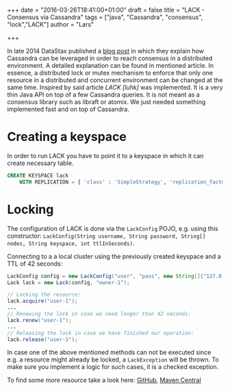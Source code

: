 +++
date = "2016-03-26T18:41:00+01:00"
draft = false
title = "LACK - Consensus via Cassandra"
tags = ["java", "Cassandra", "consensus", "lock","LACK"]
author = "Lars"

+++

In late 2014 DataStax published a [blog post](http://www.datastax.com/dev/blog/consensus-on-cassandra) in which they explain how Cassandra can be leveraged in order to reach consensus in a distributed environment. A detailed explanation can be found in mentioned article. In essence, a distributed lock or mutex mechanism to enforce that only one resource in a distributed and concurrent environment can be changed at the same time. Inspired by said article _LACK [luhk]_ was implemented. It is a very thin Java API on top of a few Cassandra queries. It is not meant as a consensus library such as libraft or atomix. We just needed something implemented fast and on top of Cassandra.

# Creating a keyspace
In order to run LACK you have to point it to a keyspace in which it can create necessary table.
```sql
CREATE KEYSPACE lack
    WITH REPLICATION = { 'class' : 'SimpleStrategy', 'replication_factor' : 1 };
```
# Locking
The configuration of LACK is done via the `LackConfig` POJO, e.g. using this constructor: `LackConfig(String username, String password, String[] nodes, String keyspace, int ttlInSeconds)`.

Connecting to a a local cluster using the previously created keyspace and a TTL of 42 seconds:
```java
LackConfig config = new LackConfig("user", "pass", new String[]{"127.0.0.1"}, "lack", 42);
Lack lack = new Lack(config, "owner-1");

// Locking the resource:
lack.acquire("user-1");
...
// Renewing the lock in case we need longer than 42 seconds:
lack.renew("user-1");
...
// Releasing the lock in case we have finished our operation:
lack.release("user-1");
```

In case one of the above mentioned methods can not be executed since e.g. a resource might already be locked, a `LackException` will be thrown. To make sure you implement a logic for such cases, it is a checked exception.

To find some more resource take a look here: [GitHub](https://github.com/datanerds-io/lack/), [Maven Central](http://search.maven.org/#search%7Cga%7C1%7Cg%3A%22io.datanerds%22%20a%3A%22lack%22)
